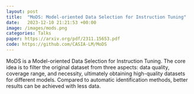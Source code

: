 ```yaml
---
layout: post
title:  "MoDS: Model-oriented Data Selection for Instruction Tuning"
date:   2023-12-10 21:21:53 +00:00
image: /images/mods.png
categories: Talks
paper: https://arxiv.org/pdf/2311.15653.pdf
code: https://github.com/CASIA-LM/MoDS
---
```

MoDS is a Model-oriented Data Selection for Instruction Tuning. The core idea is to filter the original dataset from three aspects: data quality, coverage range, and necessity, ultimately obtaining high-quality datasets for different models. Compared to automatic identification methods, better results can be achieved with less data.